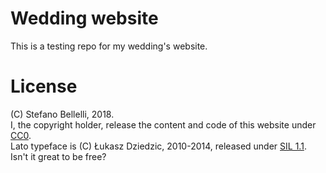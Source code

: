# Wedding website
This is a testing repo for my wedding's website.

# License
(C) Stefano Bellelli, 2018.  
I, the copyright holder, release the content and code of this website under
	[CC0](https://creativecommons.org/publicdomain/zero/1.0/).  
Lato typeface is (C) Łukasz Dziedzic, 2010-2014, released under
	[SIL 1.1](http://scripts.sil.org/OFL).  
Isn't it great to be free?
